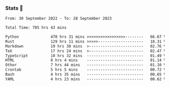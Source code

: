 ### Stats 👋
<!--START_SECTION:waka-->

```txt
From: 30 September 2022 - To: 28 September 2023

Total Time: 705 hrs 43 mins

Python              470 hrs 31 mins >>>>>>>>>>>>>>>>>--------   66.67 %
Rust                129 hrs 11 mins >>>>>--------------------   18.31 %
Markdown            19 hrs 30 mins  >------------------------   02.76 %
TeX                 17 hrs 24 mins  >------------------------   02.47 %
TypeScript          10 hrs 32 mins  -------------------------   01.49 %
HTML                8 hrs 4 mins    -------------------------   01.14 %
Other               7 hrs 44 mins   -------------------------   01.10 %
Crontab             5 hrs 5 mins    -------------------------   00.72 %
Bash                4 hrs 35 mins   -------------------------   00.65 %
YAML                4 hrs 23 mins   -------------------------   00.62 %
```

<!--END_SECTION:waka-->

<!--
**buhaytza2005/buhaytza2005** is a ✨ _special_ ✨ repository because its `README.md` (this file) appears on your GitHub profile.

Here are some ideas to get you started:

- 🔭 I’m currently working on ...
- 🌱 I’m currently learning ...
- 👯 I’m looking to collaborate on ...
- 🤔 I’m looking for help with ...
- 💬 Ask me about ...
- 📫 How to reach me: ...
- 😄 Pronouns: ...
- ⚡ Fun fact: ...
-->


